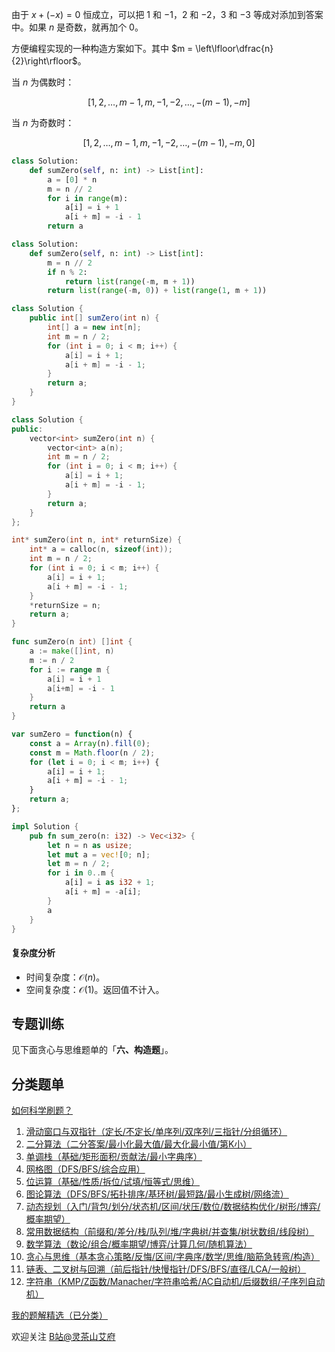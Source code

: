 由于 $x + (-x) = 0$ 恒成立，可以把 $1$ 和 $-1$，$2$ 和 $-2$，$3$ 和 $-3$ 等成对添加到答案中。如果 $n$ 是奇数，就再加个 $0$。

方便编程实现的一种构造方案如下。其中 $m = \left\lfloor\dfrac{n}{2}\right\rfloor$。

当 $n$ 为偶数时：

$$
[1,2,\dots,m-1,m,-1,-2,\dots,-(m-1),-m]
$$

当 $n$ 为奇数时：

$$
[1,2,\dots,m-1,m,-1,-2,\dots,-(m-1),-m,0]
$$

```py [sol-Python3]
class Solution:
    def sumZero(self, n: int) -> List[int]:
        a = [0] * n
        m = n // 2
        for i in range(m):
            a[i] = i + 1
            a[i + m] = -i - 1
        return a
```

```py [sol-Python3 写法二]
class Solution:
    def sumZero(self, n: int) -> List[int]:
        m = n // 2
        if n % 2:
            return list(range(-m, m + 1))
        return list(range(-m, 0)) + list(range(1, m + 1))
```

```java [sol-Java]
class Solution {
    public int[] sumZero(int n) {
        int[] a = new int[n];
        int m = n / 2;
        for (int i = 0; i < m; i++) {
            a[i] = i + 1;
            a[i + m] = -i - 1;
        }
        return a;
    }
}
```

```cpp [sol-C++]
class Solution {
public:
    vector<int> sumZero(int n) {
        vector<int> a(n);
        int m = n / 2;
        for (int i = 0; i < m; i++) {
            a[i] = i + 1;
            a[i + m] = -i - 1;
        }
        return a;
    }
};
```

```c [sol-C]
int* sumZero(int n, int* returnSize) {
    int* a = calloc(n, sizeof(int));
    int m = n / 2;
    for (int i = 0; i < m; i++) {
        a[i] = i + 1;
        a[i + m] = -i - 1;
    }
    *returnSize = n;
    return a;
}
```

```go [sol-Go]
func sumZero(n int) []int {
	a := make([]int, n)
	m := n / 2
	for i := range m {
		a[i] = i + 1
		a[i+m] = -i - 1
	}
	return a
}
```

```js [sol-JavaScript]
var sumZero = function(n) {
    const a = Array(n).fill(0);
    const m = Math.floor(n / 2);
    for (let i = 0; i < m; i++) {
        a[i] = i + 1;
        a[i + m] = -i - 1;
    }
    return a;
};
```

```rust [sol-Rust]
impl Solution {
    pub fn sum_zero(n: i32) -> Vec<i32> {
        let n = n as usize;
        let mut a = vec![0; n];
        let m = n / 2;
        for i in 0..m {
            a[i] = i as i32 + 1;
            a[i + m] = -a[i];
        }
        a
    }
}
```

#### 复杂度分析

- 时间复杂度：$\mathcal{O}(n)$。
- 空间复杂度：$\mathcal{O}(1)$。返回值不计入。

## 专题训练

见下面贪心与思维题单的「**六、构造题**」。

## 分类题单

[如何科学刷题？](https://leetcode.cn/circle/discuss/RvFUtj/)

1. [滑动窗口与双指针（定长/不定长/单序列/双序列/三指针/分组循环）](https://leetcode.cn/circle/discuss/0viNMK/)
2. [二分算法（二分答案/最小化最大值/最大化最小值/第K小）](https://leetcode.cn/circle/discuss/SqopEo/)
3. [单调栈（基础/矩形面积/贡献法/最小字典序）](https://leetcode.cn/circle/discuss/9oZFK9/)
4. [网格图（DFS/BFS/综合应用）](https://leetcode.cn/circle/discuss/YiXPXW/)
5. [位运算（基础/性质/拆位/试填/恒等式/思维）](https://leetcode.cn/circle/discuss/dHn9Vk/)
6. [图论算法（DFS/BFS/拓扑排序/基环树/最短路/最小生成树/网络流）](https://leetcode.cn/circle/discuss/01LUak/)
7. [动态规划（入门/背包/划分/状态机/区间/状压/数位/数据结构优化/树形/博弈/概率期望）](https://leetcode.cn/circle/discuss/tXLS3i/)
8. [常用数据结构（前缀和/差分/栈/队列/堆/字典树/并查集/树状数组/线段树）](https://leetcode.cn/circle/discuss/mOr1u6/)
9. [数学算法（数论/组合/概率期望/博弈/计算几何/随机算法）](https://leetcode.cn/circle/discuss/IYT3ss/)
10. [贪心与思维（基本贪心策略/反悔/区间/字典序/数学/思维/脑筋急转弯/构造）](https://leetcode.cn/circle/discuss/g6KTKL/)
11. [链表、二叉树与回溯（前后指针/快慢指针/DFS/BFS/直径/LCA/一般树）](https://leetcode.cn/circle/discuss/K0n2gO/)
12. [字符串（KMP/Z函数/Manacher/字符串哈希/AC自动机/后缀数组/子序列自动机）](https://leetcode.cn/circle/discuss/SJFwQI/)

[我的题解精选（已分类）](https://github.com/EndlessCheng/codeforces-go/blob/master/leetcode/SOLUTIONS.md)

欢迎关注 [B站@灵茶山艾府](https://space.bilibili.com/206214)
